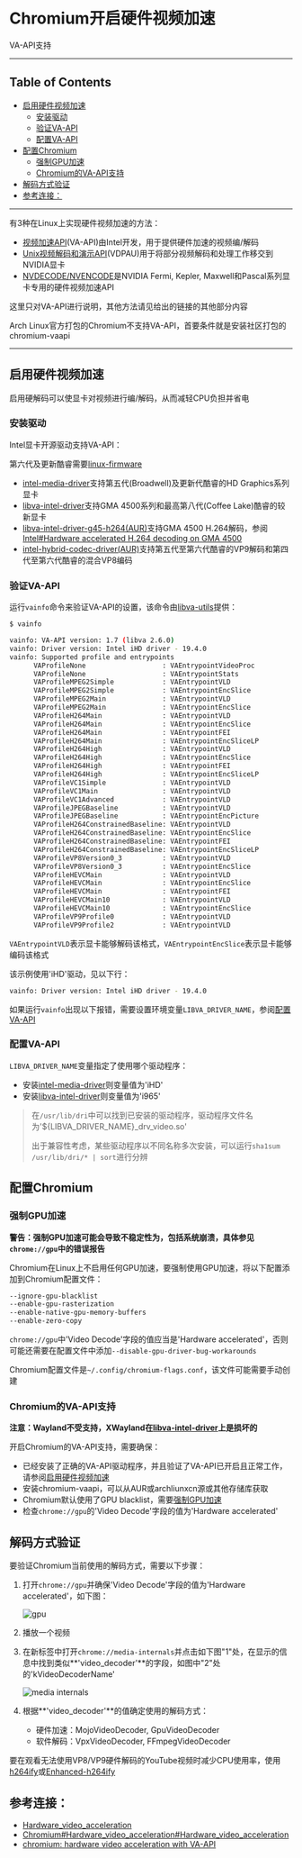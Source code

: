 # Chromium开启硬件视频加速

VA-API支持

---

## Table of Contents

<!-- vim-markdown-toc GFM -->

* [启用硬件视频加速](#启用硬件视频加速)
    * [安装驱动](#安装驱动)
    * [验证VA-API](#验证va-api)
    * [配置VA-API](#配置va-api)
* [配置Chromium](#配置chromium)
    * [强制GPU加速](#强制gpu加速)
    * [Chromium的VA-API支持](#chromium的va-api支持)
* [解码方式验证](#解码方式验证)
* [参考连接：](#参考连接)

<!-- vim-markdown-toc -->

---

有3种在Linux上实现硬件视频加速的方法：

- [视频加速API](https://www.freedesktop.org/wiki/Software/vaapi/)(VA-API)由Intel开发，用于提供硬件加速的视频编/解码
- [Unix视频解码和演示API](https://www.freedesktop.org/wiki/Software/VDPAU/)(VDPAU)用于将部分视频解码和处理工作移交到NVIDIA显卡
- [NVDECODE/NVENCODE](https://developer.nvidia.com/nvidia-video-codec-sdk)是NVIDIA Fermi, Kepler, Maxwell和Pascal系列显卡专用的硬件视频加速API

这里只对VA-API进行说明，其他方法请见给出的链接的其他部分内容

Arch Linux官方打包的Chromium不支持VA-API，首要条件就是安装社区打包的chromium-vaapi

---

## 启用硬件视频加速

启用硬解码可以使显卡对视频进行编/解码，从而减轻CPU负担并省电

### 安装驱动

Intel显卡开源驱动支持VA-API：

第六代及更新酷睿需要[linux-firmware](https://www.archlinux.org/packages/?name=linux-firmware)

- [intel-media-driver](https://www.archlinux.org/packages/?name=intel-media-driver)支持第五代(Broadwell)及更新代酷睿的HD Graphics系列显卡
- [libva-intel-driver](https://www.archlinux.org/packages/?name=libva-intel-driver)支持GMA 4500系列和最高第八代(Coffee Lake)酷睿的较新显卡
- [libva-intel-driver-g45-h264(AUR)](https://aur.archlinux.org/packages/libva-intel-driver-g45-h264/)支持GMA 4500 H.264解码，参阅[Intel#Hardware accelerated H.264 decoding on GMA 4500](https://wiki.archlinux.org/index.php/Intel#Hardware_accelerated_H.264_decoding_on_GMA_4500)
- [intel-hybrid-codec-driver(AUR)](https://aur.archlinux.org/packages/intel-hybrid-codec-driver/)支持第五代至第六代酷睿的VP9解码和第四代至第六代酷睿的混合VP8编码

### 验证VA-API

运行`vainfo`命令来验证VA-API的设置，该命令由[libva-utils](https://www.archlinux.org/packages/?name=libva-utils)提供：

```bash
$ vainfo

vainfo: VA-API version: 1.7 (libva 2.6.0)
vainfo: Driver version: Intel iHD driver - 19.4.0
vainfo: Supported profile and entrypoints
      VAProfileNone                   :	VAEntrypointVideoProc
      VAProfileNone                   :	VAEntrypointStats
      VAProfileMPEG2Simple            :	VAEntrypointVLD
      VAProfileMPEG2Simple            :	VAEntrypointEncSlice
      VAProfileMPEG2Main              :	VAEntrypointVLD
      VAProfileMPEG2Main              :	VAEntrypointEncSlice
      VAProfileH264Main               :	VAEntrypointVLD
      VAProfileH264Main               :	VAEntrypointEncSlice
      VAProfileH264Main               :	VAEntrypointFEI
      VAProfileH264Main               :	VAEntrypointEncSliceLP
      VAProfileH264High               :	VAEntrypointVLD
      VAProfileH264High               :	VAEntrypointEncSlice
      VAProfileH264High               :	VAEntrypointFEI
      VAProfileH264High               :	VAEntrypointEncSliceLP
      VAProfileVC1Simple              :	VAEntrypointVLD
      VAProfileVC1Main                :	VAEntrypointVLD
      VAProfileVC1Advanced            :	VAEntrypointVLD
      VAProfileJPEGBaseline           :	VAEntrypointVLD
      VAProfileJPEGBaseline           :	VAEntrypointEncPicture
      VAProfileH264ConstrainedBaseline:	VAEntrypointVLD
      VAProfileH264ConstrainedBaseline:	VAEntrypointEncSlice
      VAProfileH264ConstrainedBaseline:	VAEntrypointFEI
      VAProfileH264ConstrainedBaseline:	VAEntrypointEncSliceLP
      VAProfileVP8Version0_3          :	VAEntrypointVLD
      VAProfileVP8Version0_3          :	VAEntrypointEncSlice
      VAProfileHEVCMain               :	VAEntrypointVLD
      VAProfileHEVCMain               :	VAEntrypointEncSlice
      VAProfileHEVCMain               :	VAEntrypointFEI
      VAProfileHEVCMain10             :	VAEntrypointVLD
      VAProfileHEVCMain10             :	VAEntrypointEncSlice
      VAProfileVP9Profile0            :	VAEntrypointVLD
      VAProfileVP9Profile2            :	VAEntrypointVLD
```

`VAEntrypointVLD`表示显卡能够解码该格式，`VAEntrypointEncSlice`表示显卡能够编码该格式

该示例使用'iHD'驱动，见以下行：

```bash
vainfo: Driver version: Intel iHD driver - 19.4.0
```

如果运行`vainfo`出现以下报错，需要设置环境变量`LIBVA_DRIVER_NAME`，参阅[配置VA-API](#配置va-api)

### 配置VA-API

`LIBVA_DRIVER_NAME`变量指定了使用哪个驱动程序：

- 安装[intel-media-driver](https://www.archlinux.org/packages/?name=intel-media-driver)则变量值为'iHD'
- 安装[libva-intel-driver](https://www.archlinux.org/packages/?name=libva-intel-driver)则变量值为'i965'

> 在`/usr/lib/dri`中可以找到已安装的驱动程序，驱动程序文件名为'${LIBVA_DRIVER_NAME}_drv_video.so'
>
> 出于兼容性考虑，某些驱动程序以不同名称多次安装，可以运行`sha1sum /usr/lib/dri/* | sort`进行分辨

## 配置Chromium

### 强制GPU加速

**警告：强制GPU加速可能会导致不稳定性为，包括系统崩溃，具体参见`chrome://gpu`中的错误报告**

Chromium在Linux上不启用任何GPU加速，要强制使用GPU加速，将以下配置添加到Chromium配置文件：

```bash
--ignore-gpu-blacklist
--enable-gpu-rasterization
--enable-native-gpu-memory-buffers
--enable-zero-copy
```

`chrome://gpu`中'Video Decode'字段的值应当是'Hardware accelerated'，否则可能还需要在配置文件中添加`--disable-gpu-driver-bug-workarounds`

Chromium配置文件是`~/.config/chromium-flags.conf`，该文件可能需要手动创建

### Chromium的VA-API支持

**注意：Wayland不受支持，XWayland在[libva-intel-driver](https://www.archlinux.org/packages/?name=libva-intel-driver)上是损坏的**

开启Chromium的VA-API支持，需要确保：

- 已经安装了正确的VA-API驱动程序，并且验证了VA-API已开启且正常工作，请参阅[启用硬件视频加速](#启用硬件视频加速)
- 安装chromium-vaapi，可以从AUR或archliunxcn源或其他存储库获取
- Chromium默认使用了GPU blacklist，需要[强制GPU加速](#强制gpu加速)
- 检查`chrome://gpu`的'Video Decode'字段的值为'Hardware accelerated'

## 解码方式验证

要验证Chromium当前使用的解码方式，需要以下步骤：

1. 打开`chrome://gpu`并确保'Video Decode'字段的值为'Hardware accelerated'，如下图：

    ![gpu](https://gitee.com/YJ1516/MyPic/raw/master/picgo/gpu.png)

2. 播放一个视频
3. 在新标签中打开`chrome://media-internals`并点击如下图"1"处，在显示的信息中找到类似**'video_decoder'**的字段，如图中"2"处的'kVideoDecoderName'

    ![media internals](https://gitee.com/YJ1516/MyPic/raw/master/picgo/media-internals.png)

4. 根据**'video_decoder'**的值确定使用的解码方式：

    - 硬件加速：MojoVideoDecoder, GpuVideoDecoder
    - 软件解码：VpxVideoDecoder, FFmpegVideoDecoder

要在观看无法使用VP8/VP9硬件解码的YouTube视频时减少CPU使用率，使用[h264ify](https://chrome.google.com/webstore/detail/h264ify/aleakchihdccplidncghkekgioiakgal)或[Enhanced-h264ify](https://chrome.google.com/webstore/detail/enhanced-h264ify/omkfmpieigblcllmkgbflkikinpkodlk)

## 参考连接：

- [Hardware_video_acceleration](https://wiki.archlinux.org/index.php/Hardware_video_acceleration)
- [Chromium#Hardware_video_acceleration#Hardware_video_acceleration](https://wiki.archlinux.org/index.php/Chromium#Hardware_video_acceleration)
- [chromium: hardware video acceleration with VA-API](https://bbs.archlinux.org/viewtopic.php?id=244031)
